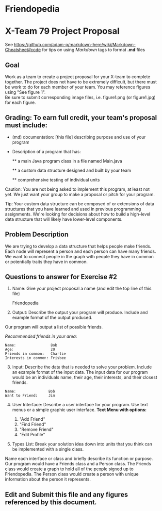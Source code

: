# Friendopedia
# X-Team 79 Project Proposal

See https://github.com/adam-p/markdown-here/wiki/Markdown-Cheatsheet#code for tips on using *Markdown* tags to format __.md__ files

## Goal

Work as a team to create a project proposal for your X-team to complete together.
The project does not have to be extremely difficult,
but there must be work to do for each member of your team.
You may reference figures using "See figure 1".  
Be sure to submit corresponding image files, i.e. figure1.png (or figure1.jpg) for each figure.

## Grading: To earn full credit, your team's proposal must include:

* (md) documentation: [this file] describing purpose and use of your program

* Description of a program that has:

  ** a main Java program class in a file named Main.java
  
  ** a custom data structure designed and built by your team
  
  ** comprehensive testing of individual units
  
 Caution: You are not being asked to implement this program, at least not yet. 
 We just want your group to make a proposal or pitch for your program.
 
 Tip: Your custom data structure can be composed of or extensions of data structures that you have learned and used in previous programming assignments.  We're looking for decisions about how to build a high-level data structure that will likely have lower-level components.

## Problem Description

We are trying to develop a data structure that helps people make friends. Each node will represent a person and each person can have many friends. We want to connect people in the graph with people they have in common or potentially traits they have in common.

## Questions to answer for Exercise #2

1. Name: Give your project proposal a name (and edit the top line of this file)

   Friendopedia

2. Output: Describe the output your program will produce.  Include and example format of the output produced.

Our program will output a list of possible friends. 

*Recommended friends in your area:*

```
Name:                Bob 
Age:                 20
Friends in common:   Charlie
Interests in common: Frisbee
```

3. Input: Describe the data that is needed to solve your problem. Include an example format of the input data.
The input data for our program would be an individuals name, their age, their interests, and their closest friends.
```
Name:               Bob
Want to Friend:     Jim
```
4. User Interface: Describe a user interface for your program.  Use text menus or a simple graphic user interface.
   **Text Menu with options:**
   1. "Add Friend"
   2. "Find Friend"
   3. "Remove Friend"
   4. "Edit Profile"


5. Types List: Break your solution idea down into units that you think can be implemented with a single class.



Name each interface or class and briefly describe its function or purpose.
Our program would have a Friends class and a Person class. The Friends class would create a graph to hold all of the people signed up to Friendopedia. The Person class would create a person with unique information about the person it represents.


## Edit and Submit this file and any figures referenced by this document.


